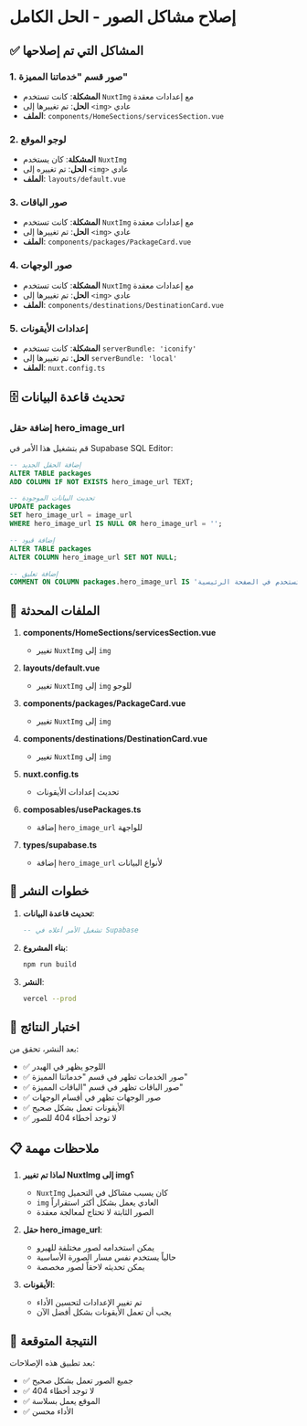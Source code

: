 # إصلاح مشاكل الصور - الحل الكامل

## ✅ المشاكل التي تم إصلاحها

### 1. صور قسم "خدماتنا المميزة"
- **المشكلة**: كانت تستخدم `NuxtImg` مع إعدادات معقدة
- **الحل**: تم تغييرها إلى `<img>` عادي
- **الملف**: `components/HomeSections/servicesSection.vue`

### 2. لوجو الموقع
- **المشكلة**: كان يستخدم `NuxtImg` 
- **الحل**: تم تغييره إلى `<img>` عادي
- **الملف**: `layouts/default.vue`

### 3. صور الباقات
- **المشكلة**: كانت تستخدم `NuxtImg` مع إعدادات معقدة
- **الحل**: تم تغييرها إلى `<img>` عادي
- **الملف**: `components/packages/PackageCard.vue`

### 4. صور الوجهات
- **المشكلة**: كانت تستخدم `NuxtImg` مع إعدادات معقدة
- **الحل**: تم تغييرها إلى `<img>` عادي
- **الملف**: `components/destinations/DestinationCard.vue`

### 5. إعدادات الأيقونات
- **المشكلة**: كانت تستخدم `serverBundle: 'iconify'`
- **الحل**: تم تغييرها إلى `serverBundle: 'local'`
- **الملف**: `nuxt.config.ts`

## 🗄️ تحديث قاعدة البيانات

### إضافة حقل hero_image_url

قم بتشغيل هذا الأمر في Supabase SQL Editor:

```sql
-- إضافة الحقل الجديد
ALTER TABLE packages 
ADD COLUMN IF NOT EXISTS hero_image_url TEXT;

-- تحديث البيانات الموجودة
UPDATE packages 
SET hero_image_url = image_url 
WHERE hero_image_url IS NULL OR hero_image_url = '';

-- إضافة قيود
ALTER TABLE packages 
ALTER COLUMN hero_image_url SET NOT NULL;

-- إضافة تعليق
COMMENT ON COLUMN packages.hero_image_url IS 'صورة الهيرو للباقة - تستخدم في الصفحة الرئيسية';
```

## 📁 الملفات المحدثة

1. **components/HomeSections/servicesSection.vue**
   - تغيير `NuxtImg` إلى `img`

2. **layouts/default.vue**
   - تغيير `NuxtImg` إلى `img` للوجو

3. **components/packages/PackageCard.vue**
   - تغيير `NuxtImg` إلى `img`

4. **components/destinations/DestinationCard.vue**
   - تغيير `NuxtImg` إلى `img`

5. **nuxt.config.ts**
   - تحديث إعدادات الأيقونات

6. **composables/usePackages.ts**
   - إضافة `hero_image_url` للواجهة

7. **types/supabase.ts**
   - إضافة `hero_image_url` لأنواع البيانات

## 🚀 خطوات النشر

1. **تحديث قاعدة البيانات**:
   ```sql
   -- تشغيل الأمر أعلاه في Supabase
   ```

2. **بناء المشروع**:
   ```bash
   npm run build
   ```

3. **النشر**:
   ```bash
   vercel --prod
   ```

## 🧪 اختبار النتائج

بعد النشر، تحقق من:

- ✅ اللوجو يظهر في الهيدر
- ✅ صور الخدمات تظهر في قسم "خدماتنا المميزة"
- ✅ صور الباقات تظهر في قسم "الباقات المميزة"
- ✅ صور الوجهات تظهر في أقسام الوجهات
- ✅ الأيقونات تعمل بشكل صحيح
- ✅ لا توجد أخطاء 404 للصور

## 📋 ملاحظات مهمة

1. **لماذا تم تغيير NuxtImg إلى img؟**
   - `NuxtImg` كان يسبب مشاكل في التحميل
   - `img` العادي يعمل بشكل أكثر استقراراً
   - الصور الثابتة لا تحتاج لمعالجة معقدة

2. **حقل hero_image_url**:
   - يمكن استخدامه لصور مختلفة للهيرو
   - حالياً يستخدم نفس مسار الصورة الأساسية
   - يمكن تحديثه لاحقاً لصور مخصصة

3. **الأيقونات**:
   - تم تغيير الإعدادات لتحسين الأداء
   - يجب أن تعمل الأيقونات بشكل أفضل الآن

## 🎯 النتيجة المتوقعة

بعد تطبيق هذه الإصلاحات:
- ✅ جميع الصور تعمل بشكل صحيح
- ✅ لا توجد أخطاء 404
- ✅ الموقع يعمل بسلاسة
- ✅ الأداء محسن
